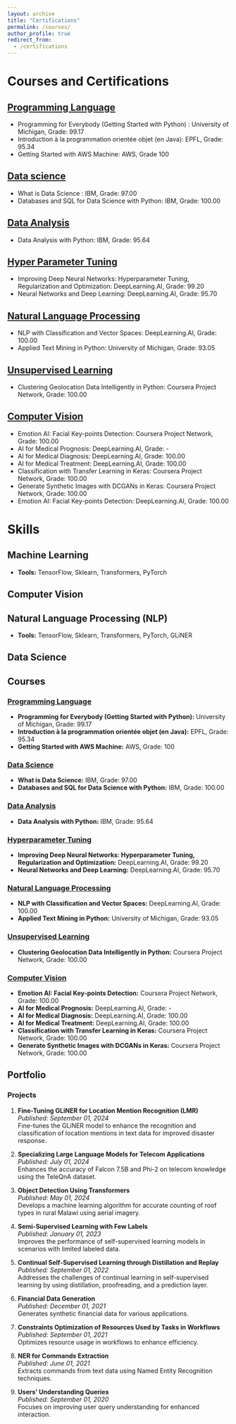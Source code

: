 ```yaml
---
layout: archive
title: "Certifications"
permalink: /courses/
author_profile: true
redirect_from:
  - /certifications
---
```


# Courses and Certifications

## [Programming Language](https://sites.google.com/view/alex-kameni/certifications#h.td4q10h3ho1m)

* Programming for Everybody (Getting Started with Python) : University of Michigan, Grade: 99.17
* Introduction à la programmation orientée objet (en Java): EPFL, Grade: 95.34
* Getting Started with AWS Machine: AWS, Grade 100

## [Data science](https://sites.google.com/view/alex-kameni/certifications#h.nx56g2jajum8)

* What is Data Science : IBM, Grade: 97.00
* Databases and SQL for Data Science with Python: IBM, Grade: 100.00

## [Data Analysis](https://sites.google.com/view/alex-kameni/certifications#h.k314nglmeip5)

* Data Analysis with Python: IBM, Grade: 95.64

## [Hyper Parameter Tuning](https://sites.google.com/view/alex-kameni/certifications#h.9e15cbljelqm)

* Improving Deep Neural Networks: Hyperparameter Tuning, Regularization and Optimization: DeepLearning.AI, Grade: 99.20
* Neural Networks and Deep Learning: DeepLearning.AI, Grade: 95.70

## [Natural Language Processing](https://sites.google.com/view/alex-kameni/certifications#h.hzwksg2v0gwt)

* NLP with Classification and Vector Spaces: DeepLearning.AI, Grade: 100.00
* Applied Text Mining in Python: University of Michigan, Grade: 93.05

## [Unsupervised Learning](https://sites.google.com/view/alex-kameni/certifications#h.jyyzlxxa7txf)

* Clustering Geolocation Data Intelligently in Python: Coursera Project Network, Grade: 100.00

## [Computer Vision](https://sites.google.com/view/alex-kameni/certifications#h.srjg0hz5gqp5)

* Emotion AI: Facial Key-points Detection: Coursera Project Network, Grade: 100.00
* AI for Medical Prognosis: DeepLearning.AI, Grade: -
* AI for Medical Diagnosis: DeepLearning.AI, Grade: 100.00
* AI for Medical Treatment: DeepLearning.AI, Grade: 100.00
* Classification with Transfer Learning in Keras: Coursera Project Network, Grade: 100.00
* Generate Synthetic Images with DCGANs in Keras: Coursera Project Network, Grade: 100.00
* Emotion AI: Facial Key-points Detection:  DeepLearning.AI, Grade: 100.00


# Skills

## Machine Learning
- **Tools:** TensorFlow, Sklearn, Transformers, PyTorch

## Computer Vision

## Natural Language Processing (NLP)
- **Tools:** TensorFlow, Sklearn, Transformers, PyTorch, GLiNER

## Data Science

## Courses
### [Programming Language](https://sites.google.com/view/alex-kameni/certifications#h.td4q10h3ho1m)
- **Programming for Everybody (Getting Started with Python):** University of Michigan, Grade: 99.17
- **Introduction à la programmation orientée objet (en Java):** EPFL, Grade: 95.34
- **Getting Started with AWS Machine:** AWS, Grade: 100

### [Data Science](https://sites.google.com/view/alex-kameni/certifications#h.nx56g2jajum8)
- **What is Data Science:** IBM, Grade: 97.00
- **Databases and SQL for Data Science with Python:** IBM, Grade: 100.00

### [Data Analysis](https://sites.google.com/view/alex-kameni/certifications#h.k314nglmeip5)
- **Data Analysis with Python:** IBM, Grade: 95.64

### [Hyperparameter Tuning](https://sites.google.com/view/alex-kameni/certifications#h.9e15cbljelqm)
- **Improving Deep Neural Networks: Hyperparameter Tuning, Regularization and Optimization:** DeepLearning.AI, Grade: 99.20
- **Neural Networks and Deep Learning:** DeepLearning.AI, Grade: 95.70

### [Natural Language Processing](https://sites.google.com/view/alex-kameni/certifications#h.hzwksg2v0gwt)
- **NLP with Classification and Vector Spaces:** DeepLearning.AI, Grade: 100.00
- **Applied Text Mining in Python:** University of Michigan, Grade: 93.05

### [Unsupervised Learning](https://sites.google.com/view/alex-kameni/certifications#h.jyyzlxxa7txf)
- **Clustering Geolocation Data Intelligently in Python:** Coursera Project Network, Grade: 100.00

### [Computer Vision](https://sites.google.com/view/alex-kameni/certifications#h.srjg0hz5gqp5)
- **Emotion AI: Facial Key-points Detection:** Coursera Project Network, Grade: 100.00
- **AI for Medical Prognosis:** DeepLearning.AI, Grade: -
- **AI for Medical Diagnosis:** DeepLearning.AI, Grade: 100.00
- **AI for Medical Treatment:** DeepLearning.AI, Grade: 100.00
- **Classification with Transfer Learning in Keras:** Coursera Project Network, Grade: 100.00
- **Generate Synthetic Images with DCGANs in Keras:** Coursera Project Network, Grade: 100.00

## Portfolio
### Projects
1. **Fine-Tuning GLiNER for Location Mention Recognition (LMR)**  
   *Published: September 01, 2024*  
   Fine-tunes the GLiNER model to enhance the recognition and classification of location mentions in text data for improved disaster response.

2. **Specializing Large Language Models for Telecom Applications**  
   *Published: July 01, 2024*  
   Enhances the accuracy of Falcon 7.5B and Phi-2 on telecom knowledge using the TeleQnA dataset.

3. **Object Detection Using Transformers**  
   *Published: May 01, 2024*  
   Develops a machine learning algorithm for accurate counting of roof types in rural Malawi using aerial imagery.

4. **Semi-Supervised Learning with Few Labels**  
   *Published: January 01, 2023*  
   Improves the performance of self-supervised learning models in scenarios with limited labeled data.

5. **Continual Self-Supervised Learning through Distillation and Replay**  
   *Published: September 01, 2022*  
   Addresses the challenges of continual learning in self-supervised learning by using distillation, proofreading, and a prediction layer.

6. **Financial Data Generation**  
   *Published: December 01, 2021*  
   Generates synthetic financial data for various applications.

7. **Constraints Optimization of Resources Used by Tasks in Workflows**  
   *Published: September 01, 2021*  
   Optimizes resource usage in workflows to enhance efficiency.

8. **NER for Commands Extraction**  
   *Published: June 01, 2021*  
   Extracts commands from text data using Named Entity Recognition techniques.

9. **Users’ Understanding Queries**  
   *Published: September 01, 2020*  
   Focuses on improving user query understanding for enhanced interaction.
